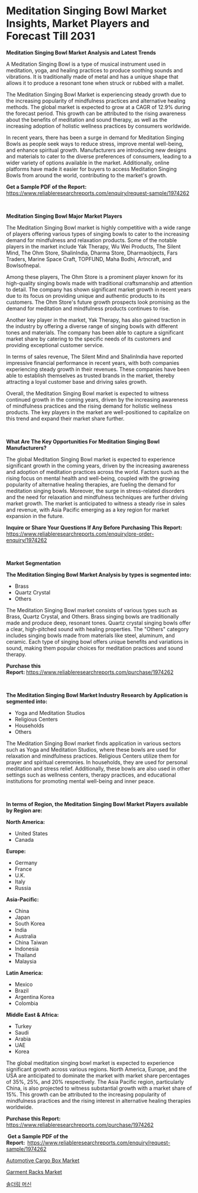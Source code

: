 <p><h1>Meditation Singing Bowl Market Insights, Market Players and Forecast Till 2031</h1></p><p><strong>Meditation Singing Bowl Market Analysis and Latest Trends</strong></p>
<p><p>A Meditation Singing Bowl is a type of musical instrument used in meditation, yoga, and healing practices to produce soothing sounds and vibrations. It is traditionally made of metal and has a unique shape that allows it to produce a resonant tone when struck or rubbed with a mallet.</p><p>The Meditation Singing Bowl Market is experiencing steady growth due to the increasing popularity of mindfulness practices and alternative healing methods. The global market is expected to grow at a CAGR of 12.9% during the forecast period. This growth can be attributed to the rising awareness about the benefits of meditation and sound therapy, as well as the increasing adoption of holistic wellness practices by consumers worldwide.</p><p>In recent years, there has been a surge in demand for Meditation Singing Bowls as people seek ways to reduce stress, improve mental well-being, and enhance spiritual growth. Manufacturers are introducing new designs and materials to cater to the diverse preferences of consumers, leading to a wider variety of options available in the market. Additionally, online platforms have made it easier for buyers to access Meditation Singing Bowls from around the world, contributing to the market's growth.</p></p>
<p><strong>Get a Sample PDF of the Report:&nbsp;</strong> <a href="https://www.reliableresearchreports.com/enquiry/request-sample/1974262">https://www.reliableresearchreports.com/enquiry/request-sample/1974262</a></p>
<p>&nbsp;</p>
<p><strong>Meditation Singing Bowl Major Market Players</strong></p>
<p><p>The Meditation Singing Bowl market is highly competitive with a wide range of players offering various types of singing bowls to cater to the increasing demand for mindfulness and relaxation products. Some of the notable players in the market include Yak Therapy, Wu Wei Products, The Silent Mind, The Ohm Store, ShalinIndia, Dharma Store, Dharmaobjects, Fars Traders, Marine Space Craft, TOPFUND, Maha Bodhi, Artncraft, and Bowlsofnepal.</p><p>Among these players, The Ohm Store is a prominent player known for its high-quality singing bowls made with traditional craftsmanship and attention to detail. The company has shown significant market growth in recent years due to its focus on providing unique and authentic products to its customers. The Ohm Store's future growth prospects look promising as the demand for meditation and mindfulness products continues to rise.</p><p>Another key player in the market, Yak Therapy, has also gained traction in the industry by offering a diverse range of singing bowls with different tones and materials. The company has been able to capture a significant market share by catering to the specific needs of its customers and providing exceptional customer service.</p><p>In terms of sales revenue, The Silent Mind and ShalinIndia have reported impressive financial performance in recent years, with both companies experiencing steady growth in their revenues. These companies have been able to establish themselves as trusted brands in the market, thereby attracting a loyal customer base and driving sales growth.</p><p>Overall, the Meditation Singing Bowl market is expected to witness continued growth in the coming years, driven by the increasing awareness of mindfulness practices and the rising demand for holistic wellness products. The key players in the market are well-positioned to capitalize on this trend and expand their market share further.</p></p>
<p>&nbsp;</p>
<p><strong>What Are The Key Opportunities For Meditation Singing Bowl Manufacturers?</strong></p>
<p><p>The global Meditation Singing Bowl market is expected to experience significant growth in the coming years, driven by the increasing awareness and adoption of meditation practices across the world. Factors such as the rising focus on mental health and well-being, coupled with the growing popularity of alternative healing therapies, are fueling the demand for meditation singing bowls. Moreover, the surge in stress-related disorders and the need for relaxation and mindfulness techniques are further driving market growth. The market is anticipated to witness a steady rise in sales and revenue, with Asia Pacific emerging as a key region for market expansion in the future.</p></p>
<p><strong>Inquire or Share Your Questions If Any Before Purchasing This Report:</strong> <a href="https://www.reliableresearchreports.com/enquiry/pre-order-enquiry/1974262">https://www.reliableresearchreports.com/enquiry/pre-order-enquiry/1974262</a></p>
<p>&nbsp;</p>
<p><strong>Market Segmentation</strong></p>
<p><strong>The Meditation Singing Bowl Market Analysis by types is segmented into:</strong></p>
<p><ul><li>Brass</li><li>Quartz Crystal</li><li>Others</li></ul></p>
<p><p>The Meditation Singing Bowl market consists of various types such as Brass, Quartz Crystal, and Others. Brass singing bowls are traditionally made and produce deep, resonant tones. Quartz crystal singing bowls offer a clear, high-pitched sound with healing properties. The "Others" category includes singing bowls made from materials like steel, aluminum, and ceramic. Each type of singing bowl offers unique benefits and variations in sound, making them popular choices for meditation practices and sound therapy.</p></p>
<p><strong>Purchase this Report:&nbsp;</strong><a href="https://www.reliableresearchreports.com/purchase/1974262">https://www.reliableresearchreports.com/purchase/1974262</a></p>
<p>&nbsp;</p>
<p><strong>The Meditation Singing Bowl Market Industry Research by Application is segmented into:</strong></p>
<p><ul><li>Yoga and Meditation Studios</li><li>Religious Centers</li><li>Households</li><li>Others</li></ul></p>
<p><p>The Meditation Singing Bowl market finds application in various sectors such as Yoga and Meditation Studios, where these bowls are used for relaxation and mindfulness practices. Religious Centers utilize them for prayer and spiritual ceremonies. In households, they are used for personal meditation and stress relief. Additionally, these bowls are also used in other settings such as wellness centers, therapy practices, and educational institutions for promoting mental well-being and inner peace.</p></p>
<p>&nbsp;</p>
<p><strong>In terms of Region, the Meditation Singing Bowl Market Players available by Region are:</strong></p>
<p>
    <p> <strong> North America: </strong>
        <ul>
            <li>United States</li>
            <li>Canada</li>
        </ul>
        </p> 
    <p> <strong> Europe: </strong>
        <ul>
            <li>Germany</li>
            <li>France</li>
            <li>U.K.</li>
            <li>Italy</li>
            <li>Russia</li>
        </ul>
        </p> 
    <p> <strong> Asia-Pacific: </strong>
        <ul>
            <li>China</li>
            <li>Japan</li>
            <li>South Korea</li>
            <li>India</li>
            <li>Australia</li>
            <li>China Taiwan</li>
            <li>Indonesia</li>
            <li>Thailand</li>
            <li>Malaysia</li>
        </ul>
        </p> 
    <p> <strong> Latin America: </strong>
        <ul>
            <li>Mexico</li>
            <li>Brazil</li>
            <li>Argentina Korea</li>
            <li>Colombia</li>
        </ul>
        </p> 
    <p> <strong> Middle East & Africa: </strong>
        <ul>
            <li>Turkey</li>
            <li>Saudi</li>
            <li>Arabia</li>
            <li>UAE</li>
            <li>Korea</li>
        </ul>
    </p>
    </p>
<p><p>The global meditation singing bowl market is expected to experience significant growth across various regions. North America, Europe, and the USA are anticipated to dominate the market with market share percentages of 35%, 25%, and 20% respectively. The Asia Pacific region, particularly China, is also projected to witness substantial growth with a market share of 15%. This growth can be attributed to the increasing popularity of mindfulness practices and the rising interest in alternative healing therapies worldwide.</p></p>
<p><strong>Purchase this Report: </strong><a href="https://www.reliableresearchreports.com/purchase/1974262">https://www.reliableresearchreports.com/purchase/1974262</a></p>
<p>&nbsp;<strong>Get a Sample PDF of the Report:&nbsp;&nbsp;</strong><a href="https://www.reliableresearchreports.com/enquiry/request-sample/1974262">https://www.reliableresearchreports.com/enquiry/request-sample/1974262</a></p>
<p><strong></strong></p>
<p><p><a href="https://sudsy-motorcycle-bbc.notion.site/Automotive-Cargo-Box-Market-Offers-Provide-Insightful-Data-for-the-Time-Period-from-2024-to-2031-and-a1e91be716bf417a872f2123a8bb3c58">Automotive Cargo Box Market</a></p><p><a href="https://github.com/edytherolanlouisejk1miz0wig/Market-Research-Report-List-1/blob/main/garment-racks-market.md">Garment Racks Market</a></p><p><a href="https://medium.com/@ethawolf/%EC%9D%B8%EB%91%90%EA%B8%B0-%EC%8B%9C%EC%9E%A5-%EC%A1%B0%EC%82%AC-%EB%B3%B4%EA%B3%A0%EC%84%9C-%EA%B7%B8-%EC%97%AD%EC%82%AC-%EB%B0%8F-2024%EB%85%84%EB%B6%80%ED%84%B0-2031%EB%85%84%EA%B9%8C%EC%A7%80%EC%9D%98-%EC%98%88%EC%B8%A1-ec575a68d46e">솔더링 머신</a></p></p>